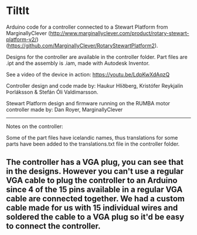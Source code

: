 # TiltIt
Arduino code for a controller connected to a Stewart Platform from MarginallyClever (http://www.marginallyclever.com/product/rotary-stewart-platform-v2/) (https://github.com/MarginallyClever/RotaryStewartPlatform2).

Designs for the controller are available in the controller folder. Part files are .ipt and the assembly is .iam, made with Autodesk Inventor.

See a video of the device in action: https://youtu.be/LdpKwXdAqzQ

Controller design and code made by:
Haukur Hlíðberg, Kristófer Reykjalín Þorláksson & Stefán Óli Valdimarsson.

Stewart Platform design and firmware running on the RUMBA motor controller made by:
Dan Royer, MarginallyClever

----------------------------------------
Notes on the controller:

Some of the part files have icelandic names, thus translations for some parts have been added to the translations.txt file in the controller folder.

The controller has a VGA plug, you can see that in the designs. However you can't use a regular VGA cable to plug the controller to an Arduino since 4 of the 15 pins available in a regular VGA cable are connected together. We had a custom cable made for us with 15 individual wires and soldered the cable to a VGA plug so it'd be easy to connect the controller.
----------------------------------------